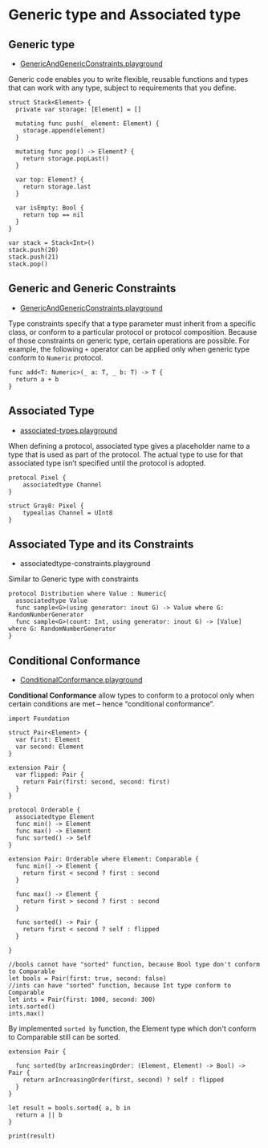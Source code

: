 # Generic type and Associated type

## Generic type

- [GenericAndGenericConstraints.playground](../playground/GenericAndGenericConstraints.playground)

Generic code enables you to write flexible, reusable functions and types that can work with any type, subject to requirements that you define.

```
struct Stack<Element> {
  private var storage: [Element] = []
  
  mutating func push(_ element: Element) {
    storage.append(element)
  }
  
  mutating func pop() -> Element? {
    return storage.popLast()
  }
  
  var top: Element? {
    return storage.last
  }
  
  var isEmpty: Bool {
    return top == nil
  }
}

var stack = Stack<Int>()
stack.push(20)
stack.push(21)
stack.pop()

```



## Generic and Generic Constraints

- [GenericAndGenericConstraints.playground](https://github.com/xuzhao-nick/Advanced-Swift/tree/main/playground/GenericAndGenericConstraints.playground)

Type constraints specify that a type parameter must inherit from a specific class, or conform to a particular protocol or protocol composition. Because of those constraints on generic type, certain operations are possible. 
For example, the following `+` operator can be applied only when generic type conform to  `Numeric` protocol.

```
func add<T: Numeric>(_ a: T, _ b: T) -> T {
  return a + b
}

```

## Associated Type

- [associated-types.playground](https://github.com/xuzhao-nick/Advanced-Swift/tree/main/playground/associated-types.playground)

When defining a protocol, associated type gives a placeholder name to a type that is used as part of the protocol. 
The actual type to use for that associated type isn’t specified until the protocol is adopted. 

```
protocol Pixel {
	associatedtype Channel
}

struct Gray8: Pixel {
	typealias Channel = UInt8
}
```

## Associated Type and its Constraints

- associatedtype-constraints.playground

Similar to Generic type with constraints

```
protocol Distribution where Value : Numeric{
  associatedtype Value
  func sample<G>(using generator: inout G) -> Value where G: RandomNumberGenerator
  func sample<G>(count: Int, using generator: inout G) -> [Value] where G: RandomNumberGenerator
}
```

## Conditional Conformance

- [ConditionalConformance.playground](https://github.com/xuzhao-nick/Advanced-Swift/tree/main/playground/ConditionalConformance.playground)

<b>Conditional Conformance</b> allow types to conform to a protocol only when certain conditions are met – hence “conditional conformance”.

```
import Foundation

struct Pair<Element> {
  var first: Element
  var second: Element
}

extension Pair {
  var flipped: Pair {
    return Pair(first: second, second: first)
  }
}

protocol Orderable {
  associatedtype Element
  func min() -> Element
  func max() -> Element
  func sorted() -> Self
}

extension Pair: Orderable where Element: Comparable {
  func min() -> Element {
    return first < second ? first : second
  }
  
  func max() -> Element {
    return first > second ? first : second
  }
  
  func sorted() -> Pair {
    return first < second ? self : flipped
  }
  
}

//bools cannot have "sorted" function, because Bool type don't conform to Comparable
let bools = Pair(first: true, second: false)
//ints can have "sorted" function, because Int type conform to Comparable
let ints = Pair(first: 1000, second: 300)
ints.sorted()
ints.max()

```

By implemented `sorted by` function, the Element type which don't conform to Comparable still can be sorted.

```
extension Pair {
  
  func sorted(by arIncreasingOrder: (Element, Element) -> Bool) -> Pair {
    return arIncreasingOrder(first, second) ? self : flipped
  }
}

let result = bools.sorted{ a, b in
  return a || b
}

print(result)
```